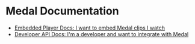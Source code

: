 # Medal Documentation

  * [Embedded Player Docs: I want to embed Medal clips I watch](/player)
  * [Developer API Docs: I'm a developer and want to integrate with Medal](/api)

